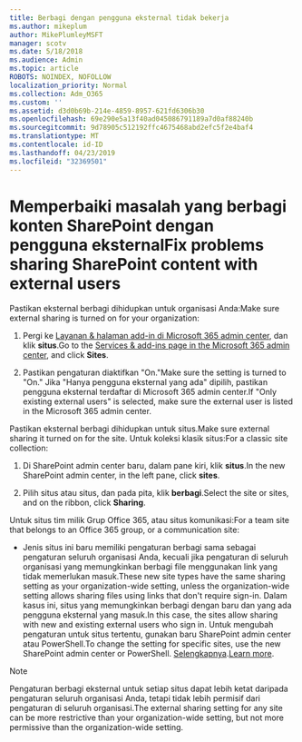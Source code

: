 ```yaml
---
title: Berbagi dengan pengguna eksternal tidak bekerja
ms.author: mikeplum
author: MikePlumleyMSFT
manager: scotv
ms.date: 5/18/2018
ms.audience: Admin
ms.topic: article
ROBOTS: NOINDEX, NOFOLLOW
localization_priority: Normal
ms.collection: Adm_O365
ms.custom: ''
ms.assetid: d3d0b69b-214e-4859-8957-621fd6306b30
ms.openlocfilehash: 69e290e5a13f40ad045086791189a7d0af88240b
ms.sourcegitcommit: 9d78905c512192ffc4675468abd2efc5f2e4baf4
ms.translationtype: MT
ms.contentlocale: id-ID
ms.lasthandoff: 04/23/2019
ms.locfileid: "32369501"
---
```

# <a name="fix-problems-sharing-sharepoint-content-with-external-users"></a><span data-ttu-id="1e41d-102">Memperbaiki masalah yang berbagi konten SharePoint dengan pengguna eksternal</span><span class="sxs-lookup"><span data-stu-id="1e41d-102">Fix problems sharing SharePoint content with external users</span></span>

<span data-ttu-id="1e41d-103">Pastikan eksternal berbagi dihidupkan untuk organisasi Anda:</span><span class="sxs-lookup"><span data-stu-id="1e41d-103">Make sure external sharing is turned on for your organization:</span></span>
  
1. <span data-ttu-id="1e41d-104">Pergi ke [Layanan &amp; halaman add-in di Microsoft 365 admin center](https://portal.office.com/adminportal/home#/Settings/ServicesAndAddIns), dan klik **situs**.</span><span class="sxs-lookup"><span data-stu-id="1e41d-104">Go to the [Services &amp; add-ins page in the Microsoft 365 admin center](https://portal.office.com/adminportal/home#/Settings/ServicesAndAddIns), and click **Sites**.</span></span>
    
2. <span data-ttu-id="1e41d-105">Pastikan pengaturan diaktifkan "On."</span><span class="sxs-lookup"><span data-stu-id="1e41d-105">Make sure the setting is turned to "On."</span></span> <span data-ttu-id="1e41d-106">Jika "Hanya pengguna eksternal yang ada" dipilih, pastikan pengguna eksternal terdaftar di Microsoft 365 admin center.</span><span class="sxs-lookup"><span data-stu-id="1e41d-106">If "Only existing external users" is selected, make sure the external user is listed in the Microsoft 365 admin center.</span></span>
    
<span data-ttu-id="1e41d-107">Pastikan eksternal berbagi dihidupkan untuk situs.</span><span class="sxs-lookup"><span data-stu-id="1e41d-107">Make sure external sharing it turned on for the site.</span></span> <span data-ttu-id="1e41d-108">Untuk koleksi klasik situs:</span><span class="sxs-lookup"><span data-stu-id="1e41d-108">For a classic site collection:</span></span>
  
1. <span data-ttu-id="1e41d-109">Di SharePoint admin center baru, dalam pane kiri, klik **situs**.</span><span class="sxs-lookup"><span data-stu-id="1e41d-109">In the new SharePoint admin center, in the left pane, click **sites**.</span></span>
    
2. <span data-ttu-id="1e41d-110">Pilih situs atau situs, dan pada pita, klik **berbagi**.</span><span class="sxs-lookup"><span data-stu-id="1e41d-110">Select the site or sites, and on the ribbon, click **Sharing**.</span></span>
    
<span data-ttu-id="1e41d-111">Untuk situs tim milik Grup Office 365, atau situs komunikasi:</span><span class="sxs-lookup"><span data-stu-id="1e41d-111">For a team site that belongs to an Office 365 group, or a communication site:</span></span>
  
- <span data-ttu-id="1e41d-112">Jenis situs ini baru memiliki pengaturan berbagi sama sebagai pengaturan seluruh organisasi Anda, kecuali jika pengaturan di seluruh organisasi yang memungkinkan berbagi file menggunakan link yang tidak memerlukan masuk.</span><span class="sxs-lookup"><span data-stu-id="1e41d-112">These new site types have the same sharing setting as your organization-wide setting, unless the organization-wide setting allows sharing files using links that don't require sign-in.</span></span> <span data-ttu-id="1e41d-113">Dalam kasus ini, situs yang memungkinkan berbagi dengan baru dan yang ada pengguna eksternal yang masuk.</span><span class="sxs-lookup"><span data-stu-id="1e41d-113">In this case, the sites allow sharing with new and existing external users who sign in.</span></span> <span data-ttu-id="1e41d-114">Untuk mengubah pengaturan untuk situs tertentu, gunakan baru SharePoint admin center atau PowerShell.</span><span class="sxs-lookup"><span data-stu-id="1e41d-114">To change the setting for specific sites, use the new SharePoint admin center or PowerShell.</span></span> <span data-ttu-id="1e41d-115">[Selengkapnya](https://go.microsoft.com/fwlink/?linkid=871863).</span><span class="sxs-lookup"><span data-stu-id="1e41d-115">[Learn more](https://go.microsoft.com/fwlink/?linkid=871863).</span></span>
    
> [!NOTE]
> <span data-ttu-id="1e41d-116">Pengaturan berbagi eksternal untuk setiap situs dapat lebih ketat daripada pengaturan seluruh organisasi Anda, tetapi tidak lebih permisif dari pengaturan di seluruh organisasi.</span><span class="sxs-lookup"><span data-stu-id="1e41d-116">The external sharing setting for any site can be more restrictive than your organization-wide setting, but not more permissive than the organization-wide setting.</span></span> 
  

